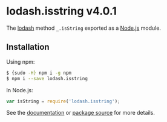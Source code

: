 # lodash.isstring v4.0.1

The [lodash](https://lodash.com/) method `_.isString` exported as a [Node.js](https://nodejs.org/) module.

## Installation

Using npm:
```bash
$ {sudo -H} npm i -g npm
$ npm i --save lodash.isstring
```

In Node.js:
```js
var isString = require('lodash.isstring');
```

See the [documentation](https://lodash.com/docs#isString) or [package source](https://github.com/lodash/lodash/blob/4.0.1-npm-packages/lodash.isstring) for more details.